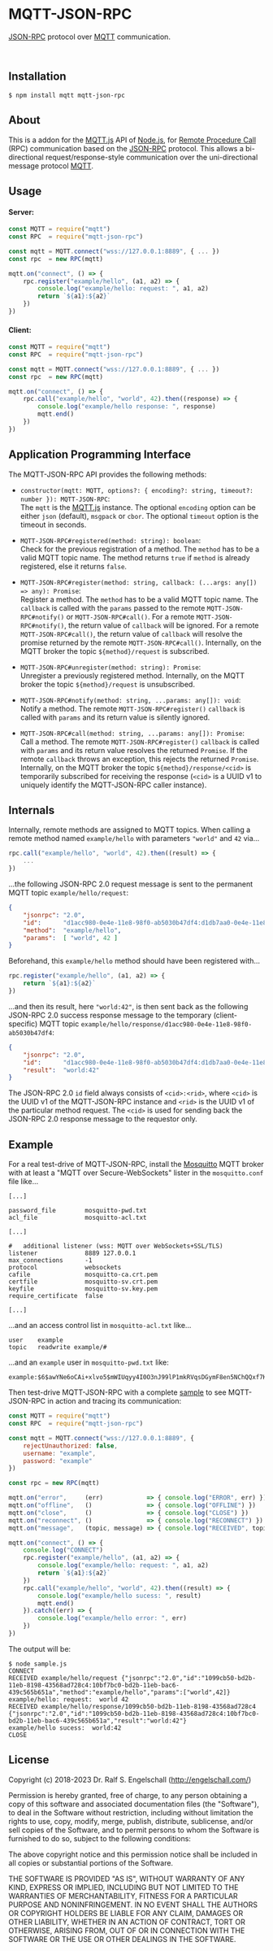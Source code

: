 
MQTT-JSON-RPC
=============

[JSON-RPC](http://www.jsonrpc.org/) protocol over [MQTT](http://mqtt.org/) communication.

<p/>
<img src="https://nodei.co/npm/mqtt-json-rpc.png?downloads=true&stars=true" alt=""/>

<p/>
<img src="https://david-dm.org/rse/mqtt-json-rpc.png" alt=""/>

Installation
------------

```shell
$ npm install mqtt mqtt-json-rpc
```

About
-----

This is a addon for the
[MQTT.js](https://www.npmjs.com/package/mqtt) API of
[Node.js](https://nodejs.org/), for
[Remote Procedure Call](https://en.wikipedia.org/wiki/Remote_procedure_call) (RPC)
communication based on the [JSON-RPC](http://www.jsonrpc.org/)
protocol. This allows a bi-directional request/response-style communication over
the uni-directional message protocol [MQTT](http://mqtt.org).

Usage
-----

#### Server:

```js
const MQTT = require("mqtt")
const RPC  = require("mqtt-json-rpc")

const mqtt = MQTT.connect("wss://127.0.0.1:8889", { ... })
const rpc  = new RPC(mqtt)

mqtt.on("connect", () => {
    rpc.register("example/hello", (a1, a2) => {
        console.log("example/hello: request: ", a1, a2)
        return `${a1}:${a2}`
    })
})
```

#### Client:

```js
const MQTT = require("mqtt")
const RPC  = require("mqtt-json-rpc")

const mqtt = MQTT.connect("wss://127.0.0.1:8889", { ... })
const rpc  = new RPC(mqtt)

mqtt.on("connect", () => {
    rpc.call("example/hello", "world", 42).then((response) => {
        console.log("example/hello response: ", response)
        mqtt.end()
    })
})
```

Application Programming Interface
---------------------------------

The MQTT-JSON-RPC API provides the following methods:

- `constructor(mqtt: MQTT, options?: { encoding?: string, timeout?: number }): MQTT-JSON-RPC`:<br/>
  The `mqtt` is the [MQTT.js](https://www.npmjs.com/package/mqtt) instance.
  The optional `encoding` option can be either `json` (default), `msgpack` or `cbor`.
  The optional `timeout` option is the timeout in seconds.

- `MQTT-JSON-RPC#registered(method: string): boolean`:<br/>
  Check for the previous registration of a method. The `method` has to
  be a valid MQTT topic name. The method returns `true` if `method` is
  already registered, else it returns `false`.

- `MQTT-JSON-RPC#register(method: string, callback: (...args: any[]) => any): Promise`:<br/>
  Register a method. The `method` has to be a valid MQTT topic
  name. The `callback` is called with the `params` passed to
  the remote `MQTT-JSON-RPC#notify()` or `MQTT-JSON-RPC#call()`. For
  a remote `MQTT-JSON-RPC#notify()`, the return value of `callback` will be
  ignored. For a remote `MQTT-JSON-RPC#call()`, the return value of `callback`
  will resolve the promise returned by the remote `MQTT-JSON-RPC#call()`.
  Internally, on the MQTT broker the topic `${method}/request` is
  subscribed.

- `MQTT-JSON-RPC#unregister(method: string): Promise`:<br/>
  Unregister a previously registered method.
  Internally, on the MQTT broker the topic `${method}/request` is unsubscribed.

- `MQTT-JSON-RPC#notify(method: string, ...params: any[]): void`:<br/>
  Notify a method. The remote `MQTT-JSON-RPC#register()` `callback` is called
  with `params` and its return value is silently ignored.

- `MQTT-JSON-RPC#call(method: string, ...params: any[]): Promise`:<br/>
  Call a method. The remote `MQTT-JSON-RPC#register()` `callback` is
  called with `params` and its return value resolves the returned
  `Promise`. If the remote `callback` throws an exception, this rejects
  the returned `Promise`. Internally, on the MQTT broker the topic
  `${method}/response/<cid>` is temporarily subscribed for receiving the
  response (`<cid>` is a UUID v1 to uniquely identify the MQTT-JSON-RPC
  caller instance).

Internals
---------

Internally, remote methods are assigned to MQTT topics. When calling a
remote method named `example/hello` with parameters `"world"` and `42` via...

```js
rpc.call("example/hello", "world", 42).then((result) => {
    ...
})
```

...the following JSON-RPC 2.0 request message is sent to the permanent MQTT
topic `example/hello/request`:

```json
{
    "jsonrpc": "2.0",
    "id":      "d1acc980-0e4e-11e8-98f0-ab5030b47df4:d1db7aa0-0e4e-11e8-b1d9-5f0ab230c0d9",
    "method":  "example/hello",
    "params":  [ "world", 42 ]
}
```

Beforehand, this `example/hello` method should have been registered with...

```js
rpc.register("example/hello", (a1, a2) => {
    return `${a1}:${a2}`
})
```

...and then its result, here `"world:42"`, is then
sent back as the following JSON-RPC 2.0 success response
message to the temporary (client-specific) MQTT topic
`example/hello/response/d1acc980-0e4e-11e8-98f0-ab5030b47df4`:

```json
{
    "jsonrpc": "2.0",
    "id":      "d1acc980-0e4e-11e8-98f0-ab5030b47df4:d1db7aa0-0e4e-11e8-b1d9-5f0ab230c0d9",
    "result":  "world:42"
}
```

The JSON-RPC 2.0 `id` field always consists of `<cid>:<rid>`, where
`<cid>` is the UUID v1 of the MQTT-JSON-RPC instance and `<rid>` is
the UUID v1 of the particular method request. The `<cid>` is used for
sending back the JSON-RPC 2.0 response message to the requestor only.

Example
-------

For a real test-drive of MQTT-JSON-RPC, install the
[Mosquitto](https://mosquitto.org/) MQTT broker with at least a "MQTT
over Secure-WebSockets" lister in the `mosquitto.conf` file like...

```
[...]

password_file        mosquitto-pwd.txt
acl_file             mosquitto-acl.txt

[...]

#   additional listener (wss: MQTT over WebSockets+SSL/TLS)
listener             8889 127.0.0.1
max_connections      -1
protocol             websockets
cafile               mosquitto-ca.crt.pem
certfile             mosquitto-sv.crt.pem
keyfile              mosquitto-sv.key.pem
require_certificate  false

[...]
```

...and an access control list in `mosquitto-acl.txt` like...

```
user    example
topic   readwrite example/#
```

...and an `example` user in `mosquitto-pwd.txt` like:

```
example:$6$awYNe6oCAi+xlvo5$mWIUqyy4I0O3nJ99lP1mkRVqsDGymF8en5NChQQxf7KrVJLUp1SzrrVDe94wWWJa3JGIbOXD9wfFGZdi948e6A==
```

Then test-drive MQTT-JSON-RPC with a complete [sample](sample/sample.js) to see
MQTT-JSON-RPC in action and tracing its communication:

```js
const MQTT = require("mqtt")
const RPC  = require("mqtt-json-rpc")

const mqtt = MQTT.connect("wss://127.0.0.1:8889", {
    rejectUnauthorized: false,
    username: "example",
    password: "example"
})

const rpc = new RPC(mqtt)

mqtt.on("error",     (err)            => { console.log("ERROR", err) })
mqtt.on("offline",   ()               => { console.log("OFFLINE") })
mqtt.on("close",     ()               => { console.log("CLOSE") })
mqtt.on("reconnect", ()               => { console.log("RECONNECT") })
mqtt.on("message",   (topic, message) => { console.log("RECEIVED", topic, message.toString()) })

mqtt.on("connect", () => {
    console.log("CONNECT")
    rpc.register("example/hello", (a1, a2) => {
        console.log("example/hello: request: ", a1, a2)
        return `${a1}:${a2}`
    })
    rpc.call("example/hello", "world", 42).then((result) => {
        console.log("example/hello sucess: ", result)
        mqtt.end()
    }).catch((err) => {
        console.log("example/hello error: ", err)
    })
})
```

The output will be:

```
$ node sample.js
CONNECT
RECEIVED example/hello/request {"jsonrpc":"2.0","id":"1099cb50-bd2b-11eb-8198-43568ad728c4:10bf7bc0-bd2b-11eb-bac6-439c565b651a","method":"example/hello","params":["world",42]}
example/hello: request:  world 42
RECEIVED example/hello/response/1099cb50-bd2b-11eb-8198-43568ad728c4 {"jsonrpc":"2.0","id":"1099cb50-bd2b-11eb-8198-43568ad728c4:10bf7bc0-bd2b-11eb-bac6-439c565b651a","result":"world:42"}
example/hello sucess:  world:42
CLOSE
```

License
-------

Copyright (c) 2018-2023 Dr. Ralf S. Engelschall (http://engelschall.com/)

Permission is hereby granted, free of charge, to any person obtaining
a copy of this software and associated documentation files (the
"Software"), to deal in the Software without restriction, including
without limitation the rights to use, copy, modify, merge, publish,
distribute, sublicense, and/or sell copies of the Software, and to
permit persons to whom the Software is furnished to do so, subject to
the following conditions:

The above copyright notice and this permission notice shall be included
in all copies or substantial portions of the Software.

THE SOFTWARE IS PROVIDED "AS IS", WITHOUT WARRANTY OF ANY KIND,
EXPRESS OR IMPLIED, INCLUDING BUT NOT LIMITED TO THE WARRANTIES OF
MERCHANTABILITY, FITNESS FOR A PARTICULAR PURPOSE AND NONINFRINGEMENT.
IN NO EVENT SHALL THE AUTHORS OR COPYRIGHT HOLDERS BE LIABLE FOR ANY
CLAIM, DAMAGES OR OTHER LIABILITY, WHETHER IN AN ACTION OF CONTRACT,
TORT OR OTHERWISE, ARISING FROM, OUT OF OR IN CONNECTION WITH THE
SOFTWARE OR THE USE OR OTHER DEALINGS IN THE SOFTWARE.

